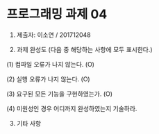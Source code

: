 # 프로그래밍 과제 04

1. 제출자:   이소연 / 201712048

2. 과제 완성도 (다음 중 해당하는 사항에 모두 표시한다.)

(1) 컴파일 오류가 나지 않는다. (O)

(2) 실행 오류가 나지 않는다. (O)

(3) 요구된 모든 기능을 구현하였는가. (O)

(4) 미원성인 경우 어디까지 완성하였는지 기술하라.

3. 기타 사항 
